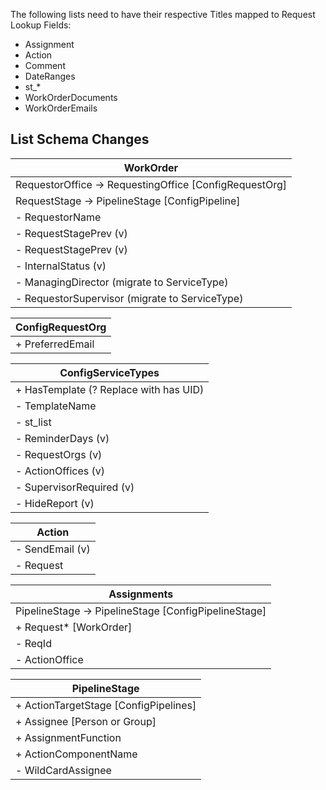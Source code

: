 The following lists need to have their respective Titles mapped to Request Lookup Fields:

- Assignment
- Action
- Comment
- DateRanges
- st\_\*
- WorkOrderDocuments
- WorkOrderEmails

## List Schema Changes

| WorkOrder                                                |
| -------------------------------------------------------- |
| RequestorOffice -> RequestingOffice \[ConfigRequestOrg\] |
| RequestStage -> PipelineStage \[ConfigPipeline\]         |
| \- RequestorName                                         |
| \- RequestStagePrev (v)                                  |
| \- RequestStagePrev (v)                                  |
| \- InternalStatus (v)                                    |
| \- ManagingDirector (migrate to ServiceType)             |
| \- RequestorSupervisor (migrate to ServiceType)          |

| ConfigRequestOrg |
| ---------------- |
| + PreferredEmail |

| ConfigServiceTypes                     |
| -------------------------------------- |
| + HasTemplate (? Replace with has UID) |
| \- TemplateName                        |
| \- st_list                             |
| \- ReminderDays (v)                    |
| \- RequestOrgs (v)                     |
| \- ActionOffices (v)                   |
| \- SupervisorRequired (v)              |
| \- HideReport (v)                      |

| Action          |
| --------------- |
| - SendEmail (v) |
| - Request       |

| Assignments                                            |
| ------------------------------------------------------ |
| PipelineStage -> PipelineStage \[ConfigPipelineStage\] |
| + Request\* \[WorkOrder\]                              |
| - ReqId                                                |
| - ActionOffice                                         |

| PipelineStage                           |
| --------------------------------------- |
| + ActionTargetStage \[ConfigPipelines\] |
| + Assignee \[Person or Group\]          |
| + AssignmentFunction                    |
| + ActionComponentName                   |
| - WildCardAssignee                      |
